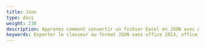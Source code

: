 ```yaml
---
title: Json
type: docs
weight: 230
description: Apprenez comment convertir un fichier Excel en JSON avec Aspose.Cells.
keywords: Exporter le classeur au format JSON sans office 2013, office 2016, office 2019 et office 365
---
```

